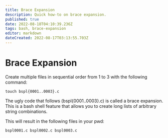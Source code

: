 ```yaml
---
title: Brace Expansion
description: Quick how-to on brace expansion.
published: true
date: 2022-08-18T04:10:39.236Z
tags: bash, brace-expansion
editor: markdown
dateCreated: 2022-08-17T03:13:55.703Z
---
```


# Brace Expansion	

Create multiple files in sequential order from 1 to 3 with the following command:

`touch bspl{0001..0003}.c`

The ugly code that follows (bspl{0001..0003}.c) is called a brace expansion. This is a bash shell feature that allows you to create long lists of arbitrary string combinations. 

This will result in the following files in your pwd:

```
bspl0001.c bspl0002.c bspl0003.c
```